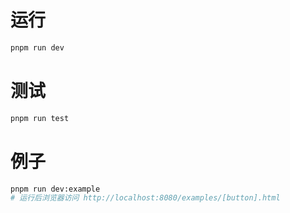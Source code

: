 # 运行
```bash
pnpm run dev
```

# 测试
```bash
pnpm run test 
```

# 例子
```bash
pnpm run dev:example
# 运行后浏览器访问 http://localhost:8080/examples/[button].html
```


